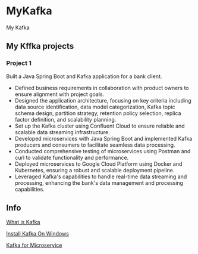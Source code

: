 # MyKafka

My Kafka

## My Kffka projects

### Project 1

<!-- 
Built a Java Spring Boot and Kafka application for a bank client.

- Defined the business requirements with the product owners.
- Designed the application on these criteria: data source identification, data model categorization, Kafka topic schema designs, Kafka partition strategy, retention policy choosing, replica factor definition, scalability planning etc.
- Set up the Kafka cluster with Confluent Cloud.
- Developed the microservices and then implemented the Kafka producers and consumers with Java Spring Boot.
- Tested the microservices with Postman and curl.
- Deployed the microservices to Google Cloud with Docker and Kubernetes.

==> -->

Built a Java Spring Boot and Kafka application for a bank client.

- Defined business requirements in collaboration with product owners to ensure alignment with project goals.
- Designed the application architecture, focusing on key criteria including data source identification, data model categorization, Kafka topic schema design, partition strategy, retention policy selection, replica factor definition, and scalability planning.
- Set up the Kafka cluster using Confluent Cloud to ensure reliable and scalable data streaming infrastructure.
- Developed microservices with Java Spring Boot and implemented Kafka producers and consumers to facilitate seamless data processing.
- Conducted comprehensive testing of microservices using Postman and curl to validate functionality and performance.
- Deployed microservices to Google Cloud Platform using Docker and Kubernetes, ensuring a robust and scalable deployment pipeline.
- Leveraged Kafka's capabilities to handle real-time data streaming and processing, enhancing the bank's data management and processing capabilities.

## Info

[What is Kafka](WhatIsKafka/README.md)

[Install Kafka On Windows](InstallKafkaOnWindows/README.md)

[Kafka for Microservice](Kafka_Microservice.md)
